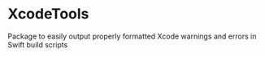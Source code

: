 # XcodeTools

Package to easily output properly formatted Xcode warnings and errors in Swift build scripts
